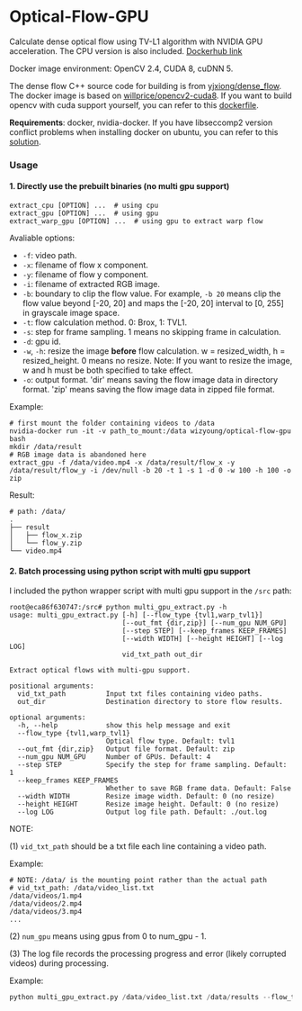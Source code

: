 # Optical-Flow-GPU
Calculate dense optical flow using TV-L1 algorithm with NVIDIA GPU acceleration. The CPU version is also included. [Dockerhub link](https://hub.docker.com/r/wizyoung/optical-flow-gpu/)

Docker image environment: OpenCV 2.4, CUDA 8, cuDNN 5.

The dense flow C++ source code for building is from [yjxiong/dense_flow](https://github.com/yjxiong/dense_flow). The docker image is based on [willprice/opencv2-cuda8](https://hub.docker.com/r/willprice/opencv2-cuda8/). If you want to build opencv with cuda support yourself, you can refer to this [dockerfile](https://github.com/dl-container-registry/opencv2/blob/master/Dockerfile).

**Requirements**: docker, nvidia-docker. If you have libseccomp2 version conflict problems when installing docker on ubuntu, you can refer to this [solution](https://stackoverflow.com/a/53481527/6631854).

### Usage

#### 1. Directly use the prebuilt binaries (no multi gpu support)

```shell
extract_cpu [OPTION] ...  # using cpu
extract_gpu [OPTION] ...  # using gpu
extract_warp_gpu [OPTION] ...  # using gpu to extract warp flow
```

Avaliable options:

- `-f`: video path.
- `-x`: filename of flow x component.
- `-y`: filename of flow y component.
- `-i`: filename of extracted RGB image.
- `-b`: boundary to clip the flow value. For example, `-b 20` means clip the flow value beyond [-20, 20] and maps the [-20, 20] interval to [0, 255] in grayscale image space.
- `-t`: flow calculation method. 0: Brox, 1: TVL1. 
- `-s`: step for frame sampling. 1 means no skipping frame in calculation.
- `-d`: gpu id.
- `-w`, `-h`: resize the image **before** flow calculation. w = resized_width, h = resized_height. 0 means no resize. Note: If you want to resize the image, w and h must be both specified to take effect.
- `-o`: output format. 'dir' means saving the flow image data in directory format. 'zip' means saving the flow image data in zipped file format.

Example:

```shell
# first mount the folder containing videos to /data
nvidia-docker run -it -v path_to_mount:/data wizyoung/optical-flow-gpu bash 
mkdir /data/result
# RGB image data is abandoned here
extract_gpu -f /data/video.mp4 -x /data/result/flow_x -y /data/result/flow_y -i /dev/null -b 20 -t 1 -s 1 -d 0 -w 100 -h 100 -o zip
```

Result:

```shell
# path: /data/
.
├── result
│   ├── flow_x.zip
│   └── flow_y.zip
└── video.mp4
```

#### 2. Batch processing using python script with multi gpu support

I included the python wrapper script with multi gpu support in the `/src` path:

```shell
root@eca86f630747:/src# python multi_gpu_extract.py -h
usage: multi_gpu_extract.py [-h] [--flow_type {tvl1,warp_tvl1}]
                            [--out_fmt {dir,zip}] [--num_gpu NUM_GPU]
                            [--step STEP] [--keep_frames KEEP_FRAMES]
                            [--width WIDTH] [--height HEIGHT] [--log LOG]
                            vid_txt_path out_dir

Extract optical flows with multi-gpu support.

positional arguments:
  vid_txt_path          Input txt files containing video paths.
  out_dir               Destination directory to store flow results.

optional arguments:
  -h, --help            show this help message and exit
  --flow_type {tvl1,warp_tvl1}
                        Optical flow type. Default: tvl1
  --out_fmt {dir,zip}   Output file format. Default: zip
  --num_gpu NUM_GPU     Number of GPUs. Default: 4
  --step STEP           Specify the step for frame sampling. Default: 1
  --keep_frames KEEP_FRAMES
                        Whether to save RGB frame data. Default: False
  --width WIDTH         Resize image width. Default: 0 (no resize)
  --height HEIGHT       Resize image height. Default: 0 (no resize)
  --log LOG             Output log file path. Default: ./out.log
```

NOTE: 

(1) `vid_txt_path` should be a txt file each line containing a video path. 

Example:

```shell
# NOTE: /data/ is the mounting point rather than the actual path
# vid_txt_path: /data/video_list.txt
/data/videos/1.mp4
/data/videos/2.mp4
/data/videos/3.mp4
...
```

(2) `num_gpu` means using gpus from 0 to num_gpu - 1.

(3) The log file records the processing progress and error (likely corrupted videos) during processing. 

Example:

```python
python multi_gpu_extract.py /data/video_list.txt /data/results --flow_type tvl1 --out_fmt zip --num_gpu 4 --step 1 --keep_frames True --width 100 --height 100 --log /data/log.log
```

